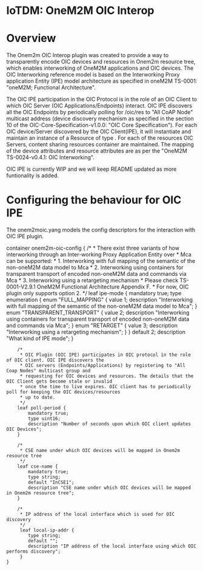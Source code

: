# IoTDM: OneM2M OIC Interop

# Overview

The Onem2m OIC Interop plugin was created to provide a way to transparently encode OIC devices and resources in Onem2m
resource tree, which enables interworking of OneM2M applications and OIC devices. The OIC Interworking reference model
is based on the Interworking Proxy application Entity (IPE) model architecture as specified in
oneM2M TS-0001: "oneM2M; Functional Architecture".

The OIC IPE participation in the OIC Protocol is in the role of an OIC Client to which OIC Server
(OIC Applications/Endpoints) interact. OIC IPE discovers all the OIC Endpoints by periodically polling for /oic/res
to "All CoAP Node" multicast address (device discovery mechanism as specified in the section 10 of the
OIC-Core-Specification-v1.0.0: "OIC Core Specification"). For each OIC device/Server discovered by the
OIC Client(IPE), it will instantiate and maintain an instance of a Resource of type <AE>. For each
of the resources OIC Servers, content sharing resources container are maintained. The mapping of the device attributes
and resource attributes are as per the "OneM2M TS-0024-v0.4.1: OIC Interworking".

OIC IPE is currently WIP and we will keep README updated as more funtionality is added.

# Configuring the behaviour for OIC IPE
The onem2moic.yang models the config descriptors for the interaction with OIC IPE plugin.

 container onem2m-oic-config {
        /*
         * There exist three variants of how interworking through an Inter-working Proxy Application Entity over
         * Mca can be supported:
         * 1. Interworking with full mapping of the semantic of the non-oneM2M data model to Mca
         * 2. Interworking using containers for transparent transport of encoded non-oneM2M data and commands via Mca
         * 3. Interworking using a retargeting mechanism
         * Please check TS-0001-V2.9.1 OneM2M Functional Architecture Appendix F.
         * For now, OIC plugin only supports option 2.
         */
        leaf ipe-mode {
            mandatory true;
            type enumeration {
                enum "FULL_MAPPING" {
                    value 1;
                    description "Interworking with full mapping of the semantic of the non-oneM2M data model to Mca";
                }
                enum "TRANSPARENT_TRANSPORT" {
                    value 2;
                    description "Interworking using containers for transparent transport of encoded non-oneM2M data and commands via Mca";
                }
                enum "RETARGET" {
                    value 3;
                    description "Interworking using a retargeting mechanism";
                }
            }
            default 2;
            description "What kind of IPE mode";
        }

        /*
         * OIC Plugin (OIC IPE) participates in OIC protocol in the role of OIC client. OIC IPE discovers the
         * OIC servers (Endpoints/Applications) by registering to "All Coap Nodes" multicast group and
         * requesting for OIC devices and resources. The details that the OIC Client gets become stale or invalid
         * once the time to live expires. OIC client has to periodically poll for keeping the OIC devices/resources
         * up to date.
         */
        leaf poll-period {
            mandatory true;
            type uint16;
            description "Number of seconds upon which OIC client updates OIC Devices";
        }

        /*
         * CSE name under which OIC devices will be mapped in Onem2m resource tree
         */
        leaf cse-name {
            mandatory true;
            type string;
            default "InCSE1";
            description "CSE name under which OIC devices will be mapped in Onem2m resource tree";
        }

        /*
         * IP address of the local interface which is used for OIC discovery
         */
         leaf local-ip-addr {
            type string;
            default "";
            description "IP address of the local interface using which OIC performs discovery";
         }
    }


